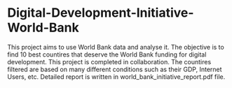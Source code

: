 # Digital-Development-Initiative-World-Bank
This project aims to use World Bank data and analyse it.
The objective is to find 10 best countires that deserve the World Bank funding for digital development.
This project is completed in collaboration. The countires filtered are based on many different conditions
such as their GDP, Internet Users, etc. Detailed report is written in world_bank_initiative_report.pdf file.
